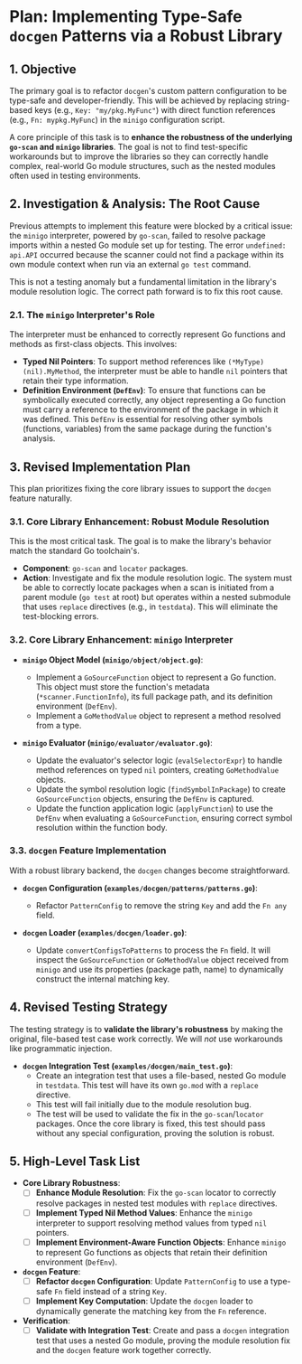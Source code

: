 # Plan: Implementing Type-Safe `docgen` Patterns via a Robust Library

## 1. Objective

The primary goal is to refactor `docgen`'s custom pattern configuration to be type-safe and developer-friendly. This will be achieved by replacing string-based keys (e.g., `Key: "my/pkg.MyFunc"`) with direct function references (e.g., `Fn: mypkg.MyFunc`) in the `minigo` configuration script.

A core principle of this task is to **enhance the robustness of the underlying `go-scan` and `minigo` libraries**. The goal is not to find test-specific workarounds but to improve the libraries so they can correctly handle complex, real-world Go module structures, such as the nested modules often used in testing environments.

## 2. Investigation & Analysis: The Root Cause

Previous attempts to implement this feature were blocked by a critical issue: the `minigo` interpreter, powered by `go-scan`, failed to resolve package imports within a nested Go module set up for testing. The error `undefined: api.API` occurred because the scanner could not find a package within its own module context when run via an external `go test` command.

This is not a testing anomaly but a fundamental limitation in the library's module resolution logic. The correct path forward is to fix this root cause.

### 2.1. The `minigo` Interpreter's Role

The interpreter must be enhanced to correctly represent Go functions and methods as first-class objects. This involves:

-   **Typed Nil Pointers**: To support method references like `(*MyType)(nil).MyMethod`, the interpreter must be able to handle `nil` pointers that retain their type information.
-   **Definition Environment (`DefEnv`)**: To ensure that functions can be symbolically executed correctly, any object representing a Go function must carry a reference to the environment of the package in which it was defined. This `DefEnv` is essential for resolving other symbols (functions, variables) from the same package during the function's analysis.

## 3. Revised Implementation Plan

This plan prioritizes fixing the core library issues to support the `docgen` feature naturally.

### 3.1. Core Library Enhancement: Robust Module Resolution

This is the most critical task. The goal is to make the library's behavior match the standard Go toolchain's.

-   **Component**: `go-scan` and `locator` packages.
-   **Action**: Investigate and fix the module resolution logic. The system must be able to correctly locate packages when a scan is initiated from a parent module (`go test` at root) but operates within a nested submodule that uses `replace` directives (e.g., in `testdata`). This will eliminate the test-blocking errors.

### 3.2. Core Library Enhancement: `minigo` Interpreter

-   **`minigo` Object Model (`minigo/object/object.go`)**:
    -   Implement a `GoSourceFunction` object to represent a Go function. This object must store the function's metadata (`*scanner.FunctionInfo`), its full package path, and its definition environment (`DefEnv`).
    -   Implement a `GoMethodValue` object to represent a method resolved from a type.

-   **`minigo` Evaluator (`minigo/evaluator/evaluator.go`)**:
    -   Update the evaluator's selector logic (`evalSelectorExpr`) to handle method references on typed `nil` pointers, creating `GoMethodValue` objects.
    -   Update the symbol resolution logic (`findSymbolInPackage`) to create `GoSourceFunction` objects, ensuring the `DefEnv` is captured.
    -   Update the function application logic (`applyFunction`) to use the `DefEnv` when evaluating a `GoSourceFunction`, ensuring correct symbol resolution within the function body.

### 3.3. `docgen` Feature Implementation

With a robust library backend, the `docgen` changes become straightforward.

-   **`docgen` Configuration (`examples/docgen/patterns/patterns.go`)**:
    -   Refactor `PatternConfig` to remove the string `Key` and add the `Fn any` field.

-   **`docgen` Loader (`examples/docgen/loader.go`)**:
    -   Update `convertConfigsToPatterns` to process the `Fn` field. It will inspect the `GoSourceFunction` or `GoMethodValue` object received from `minigo` and use its properties (package path, name) to dynamically construct the internal matching key.

## 4. Revised Testing Strategy

The testing strategy is to **validate the library's robustness** by making the original, file-based test case work correctly. We will *not* use workarounds like programmatic injection.

-   **`docgen` Integration Test (`examples/docgen/main_test.go`)**:
    -   Create an integration test that uses a file-based, nested Go module in `testdata`. This test will have its own `go.mod` with a `replace` directive.
    -   This test will fail initially due to the module resolution bug.
    -   The test will be used to validate the fix in the `go-scan`/`locator` packages. Once the core library is fixed, this test should pass without any special configuration, proving the solution is robust.

## 5. High-Level Task List

-   **Core Library Robustness**:
    -   [ ] **Enhance Module Resolution**: Fix the `go-scan` locator to correctly resolve packages in nested test modules with `replace` directives.
    -   [ ] **Implement Typed Nil Method Values**: Enhance the `minigo` interpreter to support resolving method values from typed `nil` pointers.
    -   [ ] **Implement Environment-Aware Function Objects**: Enhance `minigo` to represent Go functions as objects that retain their definition environment (`DefEnv`).

-   **`docgen` Feature**:
    -   [ ] **Refactor `docgen` Configuration**: Update `PatternConfig` to use a type-safe `Fn` field instead of a string `Key`.
    -   [ ] **Implement Key Computation**: Update the `docgen` loader to dynamically generate the matching key from the `Fn` reference.

-   **Verification**:
    -   [ ] **Validate with Integration Test**: Create and pass a `docgen` integration test that uses a nested Go module, proving the module resolution fix and the `docgen` feature work together correctly.
